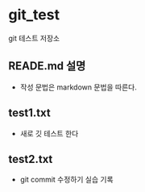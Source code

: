 # git_test
git 테스트 저장소

## READE.md 설명
- 작성 문법은 markdown 문법을 따른다.

## test1.txt
- 새로 깃 테스트 한다
## test2.txt
- git commit 수정하기 실습 기록